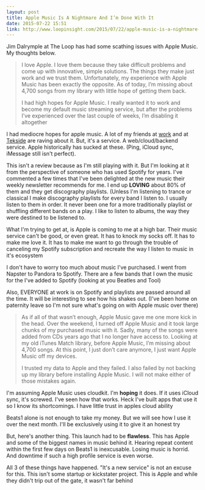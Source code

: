 ```yaml
---
layout: post
title: Apple Music Is A Nightmare And I’m Done With It
date: 2015-07-22 15:51
link: http://www.loopinsight.com/2015/07/22/apple-music-is-a-nightmare-and-im-done-with-it/
---
```


Jim Dalrymple at The Loop has had some scathing issues with Apple Music. My thoughts below.

> I love Apple. I love them because they take difficult problems and come up with innovative, simple solutions. The things they make just work and we trust them. Unfortunately, my experience with Apple Music has been exactly the opposite. As of today, I’m missing about 4,700 songs from my library with little hope of getting them back.
> 
> I had high hopes for Apple Music. I really wanted it to work and become my default music streaming service, but after the problems I’ve experienced over the last couple of weeks, I’m disabling it altogether

I had mediocre hopes for apple music. A lot of my friends at [work](https://www.alexanderinteractive.com/ "work") and at [Tekside](http://tekside.net/ "Tekside") are raving about it. But, it's a service. A web/cloud/backend service. Apple historically has sucked at these. (Ping, iCloud sync, iMessage still isn't perfect). 

This isn't a review because as I'm still playing with it. But I'm looking at it from the perspective of someone who has used Spotify for years. I've commented a few times that I've been delighted at the new music their weekly newsletter recommends for me. I end up **LOVING** about 80% of them and they get discography playlists. (Unless I'm listening to trance or classical I make discography playlists for every band I listen to. I usually listen to them in order. It never been one for a more traditionally playlist or shuffling different bands on a play. I like to listen to albums, the way they were destined to be listened to. 

What I'm trying to get at, is Apple is coming to me at a high bar. Their music service can't be good, or even great. It has to knock my socks off. It has to make me love it. It has to make me want to go through the trouble of canceling my Spotify subscription and recreate the way I listen to music in it's ecosystem 

I don't have to worry too much about music I've purchased. I went from Napster to Pandora to Spotify. There are a few bands that I own the music for the I've added to Spotify (looking at you Beatles and Tool)

Also, EVERYONE at work is on Spotify and playlists are passed around all the time. It will be interesting to see how his shakes out. (I've been home on paternity leave so I'm not sure what's going on with Apple music over there)

> As if all of that wasn’t enough, Apple Music gave me one more kick in the head. Over the weekend, I turned off Apple Music and it took large chunks of my purchased music with it. Sadly, many of the songs were added from CDs years ago that I no longer have access to. Looking at my old iTunes Match library, before Apple Music, I’m missing about 4,700 songs. At this point, I just don’t care anymore, I just want Apple Music off my devices.
> 
> I trusted my data to Apple and they failed. I also failed by not backing up my library before installing Apple Music. I will not make either of those mistakes again.

I'm assuming Apple Music uses cloudkit. I'm **hoping** it does. If it uses iCloud sync, it's screwed. I've seen how that works. Heck I've built apps that use it so I know its shortcomings. I have little trust in apples cloud ability

Beats1 alone is not enough to take my money. But we will see how I use it over the next month. I'll be exclusively using it to give it an honest try

But, here's another thing. This launch had to be **flawless**. This has Apple and some of the biggest names in music behind it. Hearing repeat content within the first few days on Beats1 is inexcusable. Losing music is horrid. And downtime if such a high profile service is even worse. 

All 3 of these things have happened. "It's a new service" is not an excuse for this. This isn't some startup or kickstater project. This is Apple and while they didn't trip out of the gate, it wasn't far behind

